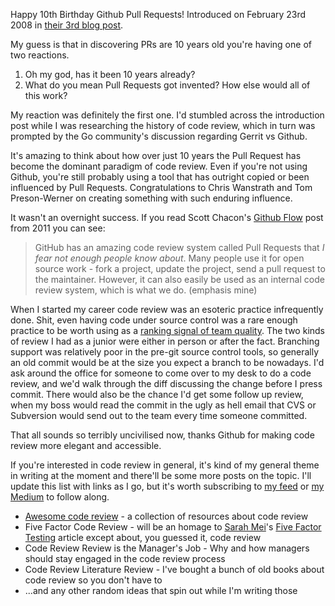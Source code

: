 Happy 10th Birthday Github Pull Requests! Introduced on February 23rd 2008 in [their 3rd blog post](https://github.com/blog/3-oh-yeah-there-s-pull-requests-now).

My guess is that in discovering PRs are 10 years old you're having one of two reactions.

1. Oh my god, has it been 10 years already?
2. What do you mean Pull Requests got invented? How else would all of this work?

My reaction was definitely the first one. I'd stumbled across the introduction post while I was researching the history of code review, which in turn was prompted by the Go community's discussion regarding Gerrit vs Github. 

It's amazing to think about how over just 10 years the Pull Request has become the dominant paradigm of code review. Even if you're not using Github, you're still probably using a tool that has outright copied or been influenced by Pull Requests. Congratulations to Chris Wanstrath and Tom Preson-Werner on creating something with such enduring influence.

It wasn't an overnight success. If you read Scott Chacon's [Github Flow](http://scottchacon.com/2011/08/31/github-flow.html) post from 2011 you can see:

> GitHub has an amazing code review system called Pull Requests that *I fear not enough people know about*. Many people use it for open source work - fork a project, update the project, send a pull request to the maintainer. However, it can also easily be used as an internal code review system, which is what we do. (emphasis mine)

When I started my career code review was an esoteric practice infrequently done. Shit, even having code under source control was a rare enough practice to be worth using as a [ranking signal of team quality](https://www.joelonsoftware.com/2000/08/09/the-joel-test-12-steps-to-better-code/). The two kinds of review I had as a junior were either in person or after the fact. Branching support was relatively poor in the pre-git source control tools, so generally an old commit would be at the size you expect a branch to be nowadays. I'd ask around the office for someone to come over to my desk to do a code review, and we'd walk through the diff discussing the change before I press commit. There would also be the chance I'd get some follow up review, when my boss would read the commit in the ugly as hell email that CVS or Subversion would send out to the team every time someone committed.

That all sounds so terribly uncivilised now, thanks Github for making code review more elegant and accessible.

If you're interested in code review in general, it's kind of my general theme in writing at the moment and there'll be some more posts on the topic. I'll update this list with links as I go, but it's worth subscribing to [my feed](https://johnbarton.co/feed.xml) or [my Medium](https://medium.com/@johnbarton) to follow along.

* [Awesome code review](https://github.com/joho/awesome-code-review) - a collection of resources about code review
* Five Factor Code Review - will be an homage to [Sarah Mei](https://twitter.com/sarahmei)'s [Five Factor Testing](https://www.devmynd.com/blog/five-factor-testing/) article except about, you guessed it, code review
* Code Review Review is the Manager's Job - Why and how managers should stay engaged in the code review process
* Code Review Literature Review - I've bought a bunch of old books about code review so you don't have to
* ...and any other random ideas that spin out while I'm writing those